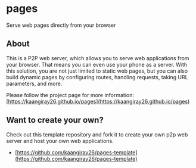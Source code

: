 # pages
Serve web pages directly from your browser

## About
This is a P2P web server, which allows you to serve web applications from your browser. That means you can even use your phone as a server. With this solution, you are not just limited to static web pages, but you can also build dynamic pages by configuring routes, handling requests, taking URL parameters, and more.

Please follow the project page for more information:
[https://kaangiray26.github.io/pages](https://kaangiray26.github.io/pages)

## Want to create your own?
Check out this template repository and fork it to create your own p2p web server and host your own web applications.
- [https://github.com/kaangiray26/pages-template](https://github.com/kaangiray26/pages-template)